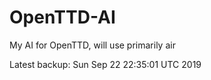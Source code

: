 # OpenTTD-AI
My AI for OpenTTD, will use primarily air

Latest backup: Sun Sep 22 22:35:01 UTC 2019
